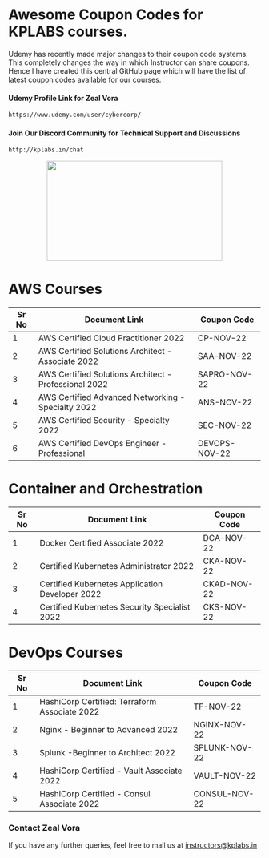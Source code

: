 # Awesome Coupon Codes for KPLABS courses.

Udemy has recently made major changes to their coupon code systems. This completely changes the way in which Instructor can share coupons. Hence I have created this central GitHub page which will have the list of latest coupon codes available for our courses.

#### Udemy Profile Link for Zeal Vora

```sh
https://www.udemy.com/user/cybercorp/
```
#### Join Our Discord Community for Technical Support and Discussions

```sh
http://kplabs.in/chat
```
<p align="center">
  <img width="350" height="200" src="https://i.ibb.co/b3jFkkk/discord-terraform.png">
</p>

# AWS Courses 

| Sr No | Document Link | Coupon Code |
| ------ | ------ | ------ |
| 1 |AWS Certified Cloud Practitioner 2022 | CP-NOV-22 | 
| 2 |AWS Certified Solutions Architect - Associate  2022| SAA-NOV-22 |
| 3 |AWS Certified Solutions Architect - Professional 2022 | SAPRO-NOV-22 |
| 4 |AWS Certified Advanced Networking - Specialty 2022 | ANS-NOV-22|
| 5 |AWS Certified Security - Specialty 2022 | SEC-NOV-22 |
| 6 |AWS Certified DevOps Engineer - Professional | DEVOPS-NOV-22 |

# Container and Orchestration

| Sr No | Document Link | Coupon Code |
| ------ | ------ | ------ |
| 1 | Docker Certified Associate 2022 | DCA-NOV-22 | 
| 2 | Certified Kubernetes Administrator 2022 | CKA-NOV-22 | 
| 3 | Certified Kubernetes Application Developer 2022 | CKAD-NOV-22 | 
| 4 | Certified Kubernetes Security Specialist 2022 | CKS-NOV-22 | 

# DevOps Courses

| Sr No | Document Link | Coupon Code |
| ------ | ------ | ------ |
| 1 | HashiCorp Certified: Terraform Associate 2022 | TF-NOV-22 | 
| 2 | Nginx - Beginner to Advanced 2022 | NGINX-NOV-22 | 
| 3 | Splunk  -Beginner to Architect 2022 | SPLUNK-NOV-22 | 
| 4 | HashiCorp Certified - Vault Associate 2022 | VAULT-NOV-22 | 
| 5 | HashiCorp Certified - Consul Associate 2022 | CONSUL-NOV-22	 | 




### Contact Zeal Vora
If you have any further queries, feel free to mail us at instructors@kplabs.in
